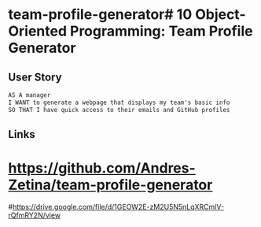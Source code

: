# team-profile-generator# 10 Object-Oriented Programming: Team Profile Generator



## User Story

```md
AS A manager
I WANT to generate a webpage that displays my team's basic info
SO THAT I have quick access to their emails and GitHub profiles
```

## Links 
# https://github.com/Andres-Zetina/team-profile-generator
#https://drive.google.com/file/d/1GEOW2E-zM2U5N5nLqXRCmlV-rQfmRY2N/view